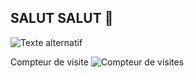 ## SALUT SALUT 👋


![Texte alternatif](https://media0.giphy.com/media/v1.Y2lkPTc5MGI3NjExM2c1cWJ2ZWFnNDh3Zzdyam11ZXU2YnlnaGt5bHVyeG1iNmduc3VweCZlcD12MV9pbnRlcm5hbF9naWZfYnlfaWQmY3Q9Zw/o0vwzuFwCGAFO/giphy.gif)



Compteur de visite
![Compteur de visites](https://komarev.com/ghpvc/?username=alexdupont&color=blue)

<!--
**OlDu-jpeg/OlDu-jpeg** is a ✨ _special_ ✨ repository because its `README.md` (this file) appears on your GitHub profile.

Here are some ideas to get you started:

- 🔭 I’m currently working on ...
- 🌱 I’m currently learning ...
- 👯 I’m looking to collaborate on ...
- 🤔 I’m looking for help with ...
- 💬 Ask me about ...
- 📫 How to reach me: ...
- 😄 Pronouns: ...
- ⚡ Fun fact: ...


readme: nom du projet
  description de l app si elle etait fonctionnelle
  technologie
  pas a pas d'installation
  fonctionalité (tuto)// cahier des charges
-->




  
